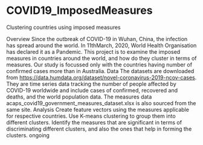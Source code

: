 # COVID19_ImposedMeasures
Clustering countries using imposed measures

Overview 
Since the outbreak of COVID-19 in Wuhan, China, the infection has spread around the world. In 11thMarch, 2020, World Health Organisation has declared it as a Pandemic. This project is to examine the imposed measures in countries around the world, and how do they cluster in terms of measures. Our study is focussed only with the countries having number of confirmed cases more than in Australia.
Data
The datasets are downloaded from https://data.humdata.org/dataset/novel-coronavirus-2019-ncov-cases. They are time series data tracking the number of people affected by COVID-19 worldwide and include cases of confirmed, recovered and deaths, and the world population data. The measures data acaps_covid19_government_measures_dataset.xlsx  is also sourced from the same site. 
Analysis
Create feature vectors using the measures applicable for respective countries. Use K-means clustering to group them into different clusters. Identify the measures that are significant in terms of discriminating different clusters, and also the ones that help in forming the clusters.
ongoing

